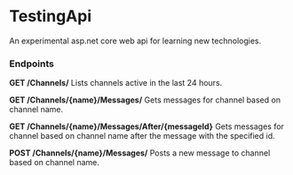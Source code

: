 # TestingApi
An experimental asp.net core web api for learning new technologies.


### Endpoints

**GET /Channels/**
Lists channels active in the last 24 hours.

**GET /Channels/{name}/Messages/**
Gets messages for channel based on channel name.

**GET /Channels/{name}/Messages/After/{messageId}**
Gets messages for channel based on channel name after the message with the specified id.

**POST /Channels/{name}/Messages/**
Posts a new message to channel based on channel name.